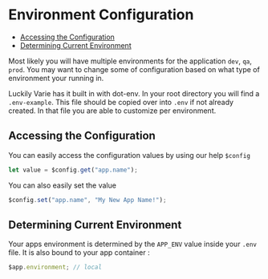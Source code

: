 # Environment Configuration

- [Accessing the Configuration](#accessing-the-configuration)
- [Determining Current Environment](#determining-current-environment)


Most likely you will have multiple environments for the application `dev`, `qa`, `prod`. You may want to change some of configuration based on what type of environment your running in.

Luckily Varie has it built in with dot-env. In your root directory you will find a `.env-example`. This file should be copied over into `.env` if not already created.
In that file you are able to customize per environment.

<a name="accessing-configuration-valuest"></a>
## Accessing the Configuration

You can easily access the configuration values by using our help `$config`

```js
let value = $config.get("app.name");
```

You can also easily set the value

```js
$config.set("app.name", "My New App Name!");
```

<a name="determining-current-environment"></a>
## Determining Current Environment

Your apps environment is determined by the `APP_ENV` value inside your `.env` file. It is also bound to your app container :

```js
$app.environment; // local
```